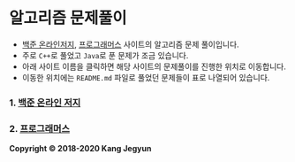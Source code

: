 알고리즘 문제풀이
=================

-	[백준 온라인저지](https://www.acmicpc.net), [프로그래머스](https://programmers.co.kr/) 사이트의 알고리즘 문제 풀이입니다.
-	주로 `C++`로 풀었고 `Java`로 푼 문제가 조금 있습니다.
-	아래 사이트 이름을 클릭하면 해당 사이트의 문제풀이를 진행한 위치로 이동합니다.
-	이동한 위치에는 `README.md` 파일로 풀었던 문제들이 표로 나열되어 있습니다.

### 1. [백준 온라인 저지](https://github.com/tdm1223/Algorithm/tree/master/acmicpc.net)

### 2. [프로그래머스](https://github.com/endki/Algorithm/tree/master/programmers)




**Copyright &copy; 2018-2020 Kang Jegyun**
